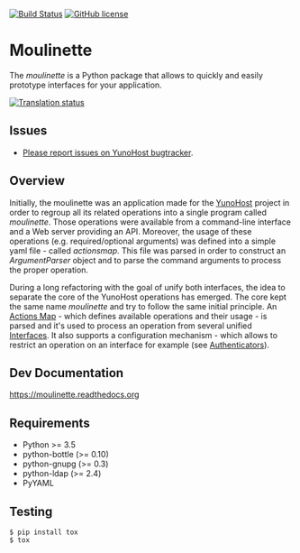 [![Build Status](https://travis-ci.org/YunoHost/moulinette.svg?branch=stretch-unstable)](https://travis-ci.org/YunoHost/moulinette)
[![GitHub license](https://img.shields.io/github/license/YunoHost/moulinette)](https://github.com/YunoHost/moulinette/blob/stretch-unstable/LICENSE)

Moulinette
==========

The *moulinette* is a Python package that allows to quickly and easily
prototype interfaces for your application.

<a href="https://translate.yunohost.org/engage/yunohost/?utm_source=widget">
<img src="https://translate.yunohost.org/widgets/yunohost/-/287x66-white.png" alt="Translation status" />
</a>

Issues
------

- [Please report issues on YunoHost bugtracker](https://github.com/YunoHost/issues).

Overview
--------

Initially, the moulinette was an application made for the
[YunoHost](https://yunohost.org/) project in order to regroup all its
related operations into a single program called *moulinette*. Those
operations were available from a command-line interface and a Web server
providing an API. Moreover, the usage of these operations (e.g.
required/optional arguments) was defined into a simple yaml file -
called *actionsmap*. This file was parsed in order to construct an
*ArgumentParser* object and to parse the command arguments to process
the proper operation.

During a long refactoring with the goal of unify both interfaces, the
idea to separate the core of the YunoHost operations has emerged.
The core kept the same name *moulinette* and try to follow the same
initial principle. An [Actions Map](#actions-map) - which defines
available operations and their usage - is parsed and it's used to
process an operation from several unified [Interfaces](#interfaces). It
also supports a configuration mechanism - which allows to restrict an
operation on an interface for example (see
[Authenticators](#authenticators)).


Dev Documentation
-----------------

https://moulinette.readthedocs.org

Requirements
------------

* Python >= 3.5
* python-bottle (>= 0.10)
* python-gnupg (>= 0.3)
* python-ldap (>= 2.4)
* PyYAML

Testing
-------

```
$ pip install tox
$ tox
```
